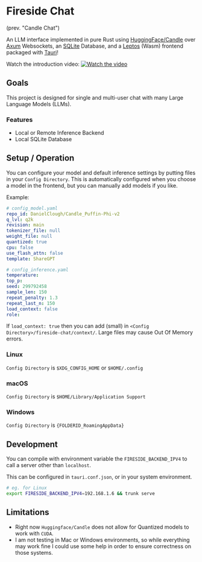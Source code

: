# Fireside Chat

(prev. "Candle Chat")

An LLM interface implemented in pure Rust using [HuggingFace/Candle](https://github.com/huggingface/candle/) over [Axum](https://github.com/tokio-rs/axum) Websockets, an [SQLite](https://https://sqlite.org/index.html) Database, and a [Leptos](https://www.leptos.dev/) (Wasm) frontend packaged with [Tauri](https://tauri.app)!

Watch the introduction video:
[![Watch the video](https://img.youtube.com/vi/Jw1E3LnNG0o/0.jpg)](https://youtu.be/Jw1E3LnNG0o)


## Goals

This project is designed for single and multi-user chat with many Large Language Models (LLMs).

### Features

- Local or Remote Inference Backend
- Local SQLite Database


## Setup / Operation

You can configure your model and default inference settings by putting files in your `Config Directory`.
This is automatically configured when you choose a model in the frontend, but you can manually add models if you like.

Example:

```yaml
# config_model.yaml
repo_id: DanielClough/Candle_Puffin-Phi-v2
q_lvl: q2k
revision: main
tokenizer_file: null
weight_file: null
quantized: true
cpu: false
use_flash_attn: false
template: ShareGPT
```

```yaml
# config_inference.yaml
temperature: 
top_p: 
seed: 299792458
sample_len: 150
repeat_penalty: 1.3
repeat_last_n: 150
load_context: false
role: 
```

If `load_context: true` then you can add (small) in `<Config Directory>/fireside-chat/context/`.
Large files may cause Out Of Memory errors.

### Linux

`Config Directory` is `$XDG_CONFIG_HOME` or `$HOME/.config`

### macOS

`Config Directory` is `$HOME/Library/Application Support`

### Windows

`Config Directory` is `{FOLDERID_RoamingAppData}`

## Development

You can compile with environment variable the `FIRESIDE_BACKEND_IPV4` to call a server other than `localhost`.

This can be configured in `tauri.conf.json`, or in your system environment.

```sh
# eg. for Linux
export FIRESIDE_BACKEND_IPV4=192.168.1.6 && trunk serve
```

## Limitations

- Right now `Huggingface/Candle` does not allow for Quantized models to work with `CUDA`.
- I am not testing in Mac or Windows environments, so while everything may work fine I could use some help in order to ensure correctness on those systems.